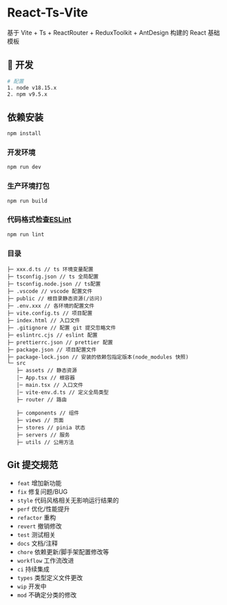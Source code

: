 # React-Ts-Vite

基于 Vite + Ts + ReactRouter + ReduxToolkit + AntDesign 构建的 React 基础模板

## 🚀 开发

```bash
# 配置
1. node v18.15.x
2. npm v9.5.x
```

## 依赖安装

```sh
npm install
```

### 开发环境

```sh
npm run dev
```

### 生产环境打包

```sh
npm run build
```

### 代码格式检查[ESLint](https://eslint.org/)

```sh
npm run lint
```

### 目录

```
├─ xxx.d.ts // ts 环境变量配置
├─ tsconfig.json // ts 全局配置
├─ tsconfig.node.json // ts配置
├─ .vscode // vscode 配置文件
├─ public // 根目录静态资源(/访问)
├─ .env.xxx // 各环境的配置文件
├─ vite.config.ts // 项目配置
├─ index.html // 入口文件
├─ .gitignore // 配置 git 提交忽略文件
├─ eslintrc.cjs // eslint 配置
├─ prettierrc.json // prettier 配置
├─ package.json // 项目配置文件
├─ package-lock.json // 安装的依赖包指定版本(node_modules 快照)
└─ src
   ├─ assets // 静态资源
   │─ App.tsx // 根容器
   │─ main.tsx // 入口文件
   │─ vite-env.d.ts // 定义全局类型
   ├─ router // 路由

   ├─ components // 组件
   ├─ views // 页面
   ├─ stores // pinia 状态
   ├─ servers // 服务
   ├─ utils // 公用方法
```

## Git 提交规范

- `feat` 增加新功能
- `fix` 修复问题/BUG
- `style` 代码风格相关无影响运行结果的
- `perf` 优化/性能提升
- `refactor` 重构
- `revert` 撤销修改
- `test` 测试相关
- `docs` 文档/注释
- `chore` 依赖更新/脚手架配置修改等
- `workflow` 工作流改进
- `ci` 持续集成
- `types` 类型定义文件更改
- `wip` 开发中
- `mod` 不确定分类的修改
